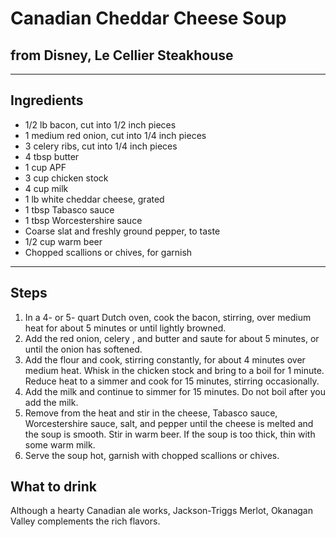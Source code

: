 # Canadian Cheddar Cheese Soup

## from Disney, Le Cellier Steakhouse

---

## Ingredients

* 1/2 lb bacon, cut into 1/2 inch pieces
* 1 medium red onion, cut into 1/4 inch pieces
* 3 celery ribs, cut into 1/4 inch pieces
* 4 tbsp butter
* 1 cup APF
* 3 cup chicken stock
* 4 cup milk
* 1 lb white cheddar cheese, grated
* 1 tbsp Tabasco sauce
* 1 tbsp Worcestershire sauce
* Coarse slat and freshly ground pepper, to taste
* 1/2 cup warm beer
* Chopped scallions or chives, for garnish

---

## Steps

1.  In a 4- or 5- quart Dutch oven, cook the bacon, stirring, over medium heat for about 5  minutes or until lightly browned.
2.  Add the red onion, celery , and butter and saute for about 5 minutes, or until the onion has softened.
3.  Add the flour and cook, stirring constantly, for about 4 minutes over medium heat. Whisk in the chicken stock and bring to a boil for 1 minute. Reduce heat to a simmer and cook for 15 minutes, stirring occasionally.
4.  Add the milk and continue to simmer for 15 minutes. Do not boil after you add the milk.
5.  Remove from the heat and stir in the cheese, Tabasco sauce, Worcestershire sauce, salt, and pepper until the cheese is melted and the soup is smooth. Stir in warm beer. If the soup is too thick, thin with some warm milk.
6.  Serve the soup hot, garnish with chopped scallions or chives.


## What to drink
Although a hearty Canadian ale works, Jackson-Triggs Merlot, Okanagan Valley complements the rich flavors.